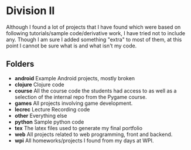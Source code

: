 # Division II

Although I found a lot of projects that I have found which were based on
following tutorials/sample code/derivative work, I have tried not to include
any.  Though I am sure I added something "extra" to most of them, at this point
I cannot be sure what is and what isn't my code.

## Folders
 * **android** Example Android projects, mostly broken
 * **clojure** Clojure code
 * **course** All the course code the students had access to as
   well as a selection of the internal repo from the Pygame course.
 * **games** All projects involving game development.
 * **lecrec** Lecture Recording code
 * **other** Everything else
 * **python** Sample python code
 * **tex** The latex files used to generate my final portfolio
 * **web** All projects related to web programming, front and backend.
 * **wpi** All homeworks/projects I found from my days at WPI.
